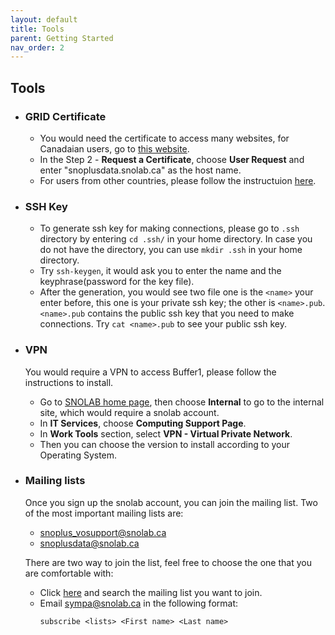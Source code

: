 ```yaml
---
layout: default
title: Tools
parent: Getting Started
nav_order: 2
---
```


## Tools

* ### GRID Certificate
  * You would need the certificate to access many websites, for Canadaian users, go to [this website](https://cert.gridcanada.ca/cgi-bin/pub/pki?cmd=getStaticPage&name=homePage).
  * In the Step 2 - **Request a Certificate**, choose **User Request** and enter "snoplusdata.snolab.ca" as the host name.
  * For users from other countries, please follow the instructuion [here](https://snopl.us/docs/rat/grid_manual/html/certificates_and_initial_setup.html).

* ### SSH Key
  * To generate ssh key for making connections, please go to `.ssh` directory by entering `cd .ssh/` in your home directory. In case you do not have the directory, you can use `mkdir .ssh` in your home directory.
  * Try `ssh-keygen`, it would ask you to enter the name and the keyphrase(password for the key file).
  * After the generation, you would see two file one is the `<name>` your enter before, this one is your private ssh key; the other is `<name>.pub`. `<name>.pub` contains the public ssh key that you need to make connections. Try `cat <name>.pub` to see your public ssh key.
  
* ### VPN
  You would require a VPN to access Buffer1, please follow the instructions to install.
  * Go to [SNOLAB home page](https://www.snolab.ca/), then choose **Internal** to go to the internal site, which would require a snolab account.
  * In **IT Services**, choose **Computing Support Page**.
  * In **Work Tools** section, select **VPN - Virtual Private Network**.
  * Then you can choose the version to install according to your Operating System.
  
* ### Mailing lists
  Once you sign up the snolab account, you can join the mailing list. Two of the most important mailing lists are:
  * snoplus_vosupport@snolab.ca
  * snoplusdata@snolab.ca
  
  There are two way to join the list, feel free to choose the one that you are comfortable with:
  * Click [here](https://www.snolab.ca/sympa/search_list_request) and search the mailing list you want to join.
  * Email sympa@snolab.ca in the following format:
    ```
    subscribe <lists> <First name> <Last name>
    ```

